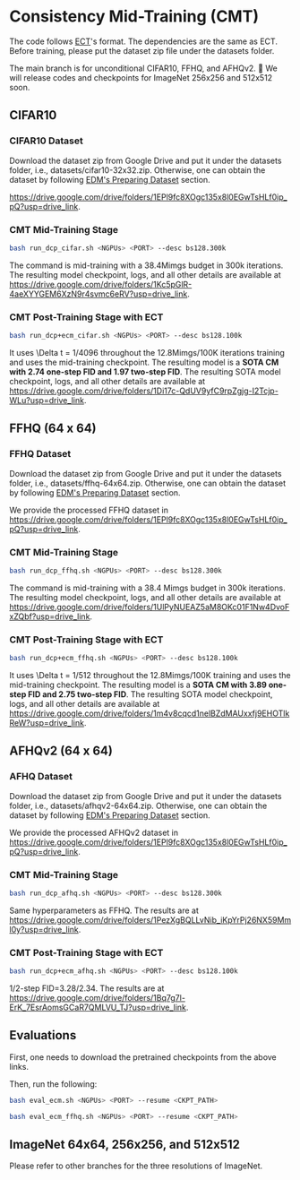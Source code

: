 # Consistency Mid-Training (CMT)

The code follows [ECT](https://github.com/locuslab/ect/)'s format. The dependencies are the same as ECT. Before training, please put the dataset zip file under the datasets folder.

The main branch is for unconditional CIFAR10, FFHQ, and AFHQv2.
🔔 We will release codes and checkpoints for ImageNet 256x256 and 512x512 soon.

## CIFAR10

### CIFAR10 Dataset

Download the dataset zip from Google Drive and put it under the datasets folder, i.e., datasets/cifar10-32x32.zip. Otherwise, one can obtain the dataset by following [EDM's Preparing Dataset](https://github.com/NVlabs/edm#preparing-datasets) section.

https://drive.google.com/drive/folders/1EPl9fc8XOgc135x8l0EGwTsHLf0ip_pQ?usp=drive_link.

### CMT Mid-Training Stage

```bash
bash run_dcp_cifar.sh <NGPUs> <PORT> --desc bs128.300k
```

The command is mid-training with a 38.4Mimgs budget in 300k iterations. The resulting model checkpoint, logs, and all other details are available at https://drive.google.com/drive/folders/1Kc5pGlR-4aeXYYGEM6XzN9r4svmc6eRV?usp=drive_link.

### CMT Post-Training Stage with ECT

```bash
bash run_dcp+ecm_cifar.sh <NGPUs> <PORT> --desc bs128.100k
```

It uses \Delta t = 1/4096 throughout the 12.8Mimgs/100K iterations training and uses the mid-training checkpoint. The resulting model is a **SOTA CM with 2.74 one-step FID and 1.97 two-step FID**. The resulting SOTA model checkpoint, logs, and all other details are available at https://drive.google.com/drive/folders/1Di17c-QdUV9yfC9rpZgjg-I2Tcjp-WLu?usp=drive_link.


## FFHQ (64 x 64)

### FFHQ Dataset

Download the dataset zip from Google Drive and put it under the datasets folder, i.e., datasets/ffhq-64x64.zip. Otherwise, one can obtain the dataset by following [EDM's Preparing Dataset](https://github.com/NVlabs/edm#preparing-datasets) section.

We provide the processed FFHQ dataset in https://drive.google.com/drive/folders/1EPl9fc8XOgc135x8l0EGwTsHLf0ip_pQ?usp=drive_link.

### CMT Mid-Training Stage

```bash
bash run_dcp_ffhq.sh <NGPUs> <PORT> --desc bs128.300k
```

The command is mid-training with a 38.4 Mimgs budget in 300k iterations. The resulting model checkpoint, logs, and all other details are available at https://drive.google.com/drive/folders/1UlPyNUEAZ5aM8OKc01F1Nw4DvoFxZQbf?usp=drive_link.

### CMT Post-Training Stage with ECT

```bash
bash run_dcp+ecm_ffhq.sh <NGPUs> <PORT> --desc bs128.100k
```

It uses \Delta t = 1/512 throughout the 12.8Mimgs/100K training and uses the mid-training checkpoint. The resulting model is a **SOTA CM with 3.89 one-step FID and 2.75 two-step FID**. The resulting SOTA model checkpoint, logs, and all other details are available at https://drive.google.com/drive/folders/1m4v8cqcd1nelBZdMAUxxfj9EHOTlkReW?usp=drive_link.


## AFHQv2 (64 x 64)

### AFHQ Dataset

Download the dataset zip from Google Drive and put it under the datasets folder, i.e., datasets/afhqv2-64x64.zip. Otherwise, one can obtain the dataset by following [EDM's Preparing Dataset](https://github.com/NVlabs/edm#preparing-datasets) section.

We provide the processed AFHQv2 dataset in https://drive.google.com/drive/folders/1EPl9fc8XOgc135x8l0EGwTsHLf0ip_pQ?usp=drive_link.

### CMT Mid-Training Stage

```bash
bash run_dcp_afhq.sh <NGPUs> <PORT> --desc bs128.300k
```

Same hyperparameters as FFHQ. The results are at https://drive.google.com/drive/folders/1PezXgBQLLvNib_iKpYrPj26NX59Mml0y?usp=drive_link.

### CMT Post-Training Stage with ECT

```bash
bash run_dcp+ecm_afhq.sh <NGPUs> <PORT> --desc bs128.100k
```

1/2-step FID=3.28/2.34. The results are at https://drive.google.com/drive/folders/1Bq7g7l-ErK_7EsrAomsGCaR7QMLVU_TJ?usp=drive_link.

## Evaluations

First, one needs to download the pretrained checkpoints from the above links.

Then, run the following:

```bash
bash eval_ecm.sh <NGPUs> <PORT> --resume <CKPT_PATH>
```

```bash 
bash eval_ecm_ffhq.sh <NGPUs> <PORT> --resume <CKPT_PATH>
```

## ImageNet 64x64, 256x256, and 512x512

Please refer to other branches for the three resolutions of ImageNet.








